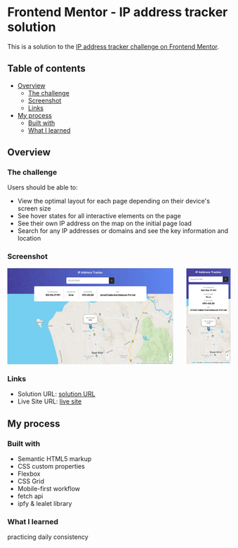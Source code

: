 # Frontend Mentor - IP address tracker solution

This is a solution to the [IP address tracker challenge on Frontend Mentor](https://www.frontendmentor.io/challenges/ip-address-tracker-I8-0yYAH0).

## Table of contents

- [Overview](#overview)
  - [The challenge](#the-challenge)
  - [Screenshot](#screenshot)
  - [Links](#links)
- [My process](#my-process)
  - [Built with](#built-with)
  - [What I learned](#what-i-learned)

## Overview

### The challenge

Users should be able to:

- View the optimal layout for each page depending on their device's screen size
- See hover states for all interactive elements on the page
- See their own IP address on the map on the initial page load
- Search for any IP addresses or domains and see the key information and location

### Screenshot

<div style="display:flex;gap:30px">
<img src="./screenshots/ip-tracker-desktop-view.png" width="75%">

<img src="./screenshots/ip-tracker-mobile-view.png" width="20%">

</div>

### Links

- Solution URL: [solution URL](https://github.com/vinit-churi/ip-address-tracker-master)
- Live Site URL: [live site](https://vinit-churi.github.io/ip-address-tracker-master/)

## My process

### Built with

- Semantic HTML5 markup
- CSS custom properties
- Flexbox
- CSS Grid
- Mobile-first workflow
- fetch api
- ipfy & lealet library

### What I learned

practicing daily consistency
